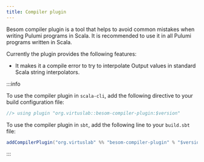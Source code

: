 ```yaml
---
title: Compiler plugin
---
```


Besom compiler plugin is a tool that helps to avoid common mistakes when writing Pulumi programs in Scala. It is recommended to use it in all Pulumi programs written in Scala.

Currently the plugin provides the following features:
- It makes it a compile error to try to interpolate Output values in standard Scala string interpolators.

:::info

To use the compiler plugin in `scala-cli`, add the following directive to your build configuration file:

```scala
//> using plugin "org.virtuslab::besom-compiler-plugin:$version"
```


To use the compiler plugin in `sbt`, add the following line to your `build.sbt` file:

```scala
addCompilerPlugin("org.virtuslab" %% "besom-compiler-plugin" % "$version")
```

:::
